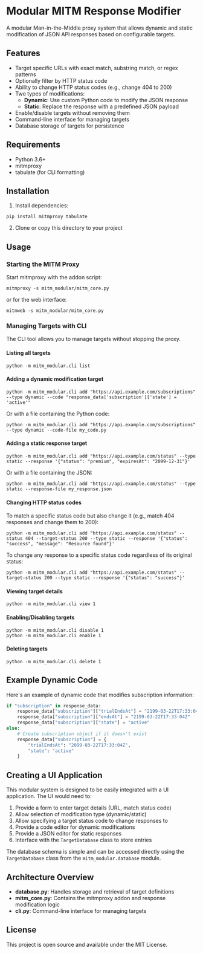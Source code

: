 # Modular MITM Response Modifier

A modular Man-in-the-Middle proxy system that allows dynamic and static modification of JSON API responses based on configurable targets.

## Features

- Target specific URLs with exact match, substring match, or regex patterns
- Optionally filter by HTTP status code
- Ability to change HTTP status codes (e.g., change 404 to 200)
- Two types of modifications:
  - **Dynamic**: Use custom Python code to modify the JSON response
  - **Static**: Replace the response with a predefined JSON payload
- Enable/disable targets without removing them
- Command-line interface for managing targets
- Database storage of targets for persistence

## Requirements

- Python 3.6+
- mitmproxy
- tabulate (for CLI formatting)

## Installation

1. Install dependencies:
```
pip install mitmproxy tabulate
```

2. Clone or copy this directory to your project

## Usage

### Starting the MITM Proxy

Start mitmproxy with the addon script:

```
mitmproxy -s mitm_modular/mitm_core.py
```

or for the web interface:

```
mitmweb -s mitm_modular/mitm_core.py
```

### Managing Targets with CLI

The CLI tool allows you to manage targets without stopping the proxy.

#### Listing all targets

```
python -m mitm_modular.cli list
```

#### Adding a dynamic modification target

```
python -m mitm_modular.cli add "https://api.example.com/subscriptions" --type dynamic --code "response_data['subscription']['state'] = 'active'"
```

Or with a file containing the Python code:

```
python -m mitm_modular.cli add "https://api.example.com/subscriptions" --type dynamic --code-file my_code.py
```

#### Adding a static response target

```
python -m mitm_modular.cli add "https://api.example.com/status" --type static --response '{"status": "premium", "expiresAt": "2099-12-31"}'
```

Or with a file containing the JSON:

```
python -m mitm_modular.cli add "https://api.example.com/status" --type static --response-file my_response.json
```

#### Changing HTTP status codes

To match a specific status code but also change it (e.g., match 404 responses and change them to 200):

```
python -m mitm_modular.cli add "https://api.example.com/status" --status 404 --target-status 200 --type static --response '{"status": "success", "message": "Resource found"}'
```

To change any response to a specific status code regardless of its original status:

```
python -m mitm_modular.cli add "https://api.example.com/status" --target-status 200 --type static --response '{"status": "success"}'
```

#### Viewing target details

```
python -m mitm_modular.cli view 1
```

#### Enabling/Disabling targets

```
python -m mitm_modular.cli disable 1
python -m mitm_modular.cli enable 1
```

#### Deleting targets

```
python -m mitm_modular.cli delete 1
```

## Example Dynamic Code

Here's an example of dynamic code that modifies subscription information:

```python
if "subscription" in response_data:
    response_data["subscription"]["trialEndsAt"] = "2199-03-22T17:33:04Z"
    response_data["subscription"]["endsAt"] = "2199-03-22T17:33:04Z"
    response_data["subscription"]["state"] = "active"
else:
    # Create subscription object if it doesn't exist
    response_data["subscription"] = {
        "trialEndsAt": "2099-03-22T17:33:04Z",
        "state": "active"
    }
```

## Creating a UI Application

This modular system is designed to be easily integrated with a UI application. The UI would need to:

1. Provide a form to enter target details (URL, match status code)
2. Allow selection of modification type (dynamic/static)
3. Allow specifying a target status code to change responses to
4. Provide a code editor for dynamic modifications
5. Provide a JSON editor for static responses
6. Interface with the `TargetDatabase` class to store entries

The database schema is simple and can be accessed directly using the `TargetDatabase` class from the `mitm_modular.database` module.

## Architecture Overview

- **database.py**: Handles storage and retrieval of target definitions
- **mitm_core.py**: Contains the mitmproxy addon and response modification logic
- **cli.py**: Command-line interface for managing targets

## License

This project is open source and available under the MIT License. 